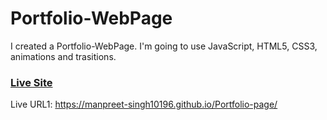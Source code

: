 # Portfolio-WebPage

I created a Portfolio-WebPage. I'm going to use JavaScript, HTML5, CSS3, animations and trasitions.

### [Live Site](https://manpreet-singh10196.github.io/Portfolio-page/)

Live URL1: https://manpreet-singh10196.github.io/Portfolio-page/
